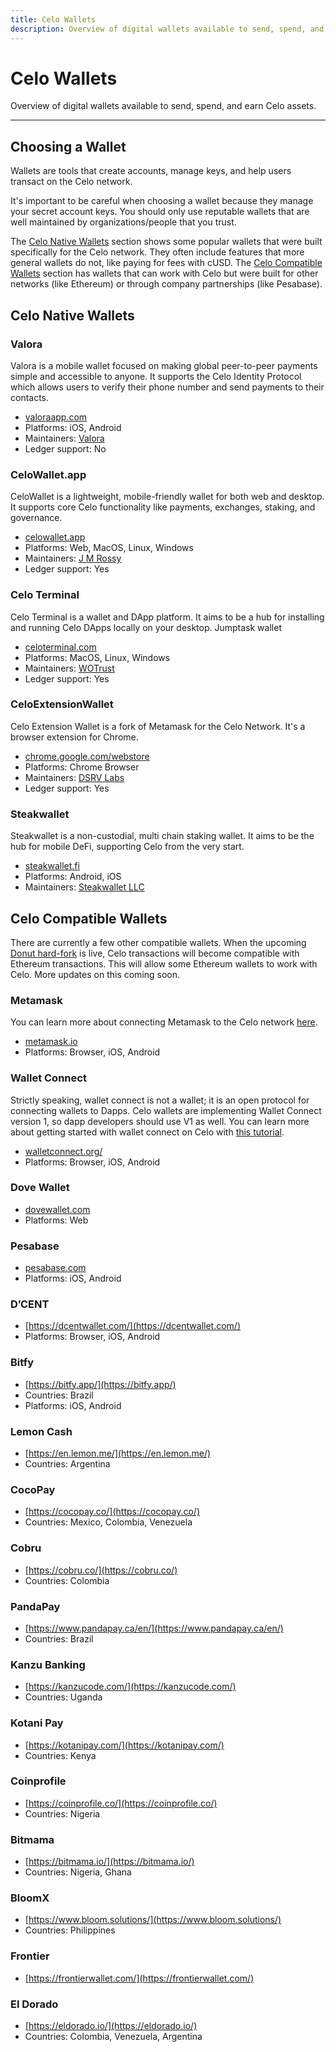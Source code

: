 ```yaml
---
title: Celo Wallets
description: Overview of digital wallets available to send, spend, and earn Celo assets.
---
```


# Celo Wallets

Overview of digital wallets available to send, spend, and earn Celo assets.

---

## Choosing a Wallet

Wallets are tools that create accounts, manage keys, and help users transact on the Celo network.

It's important to be careful when choosing a wallet because they manage your secret account keys. You should only use reputable wallets that are well maintained by organizations/people that you trust.

The [Celo Native Wallets](#celo-native-wallets) section shows some popular wallets that were built specifically for the Celo network. They often include features that more general wallets do not, like paying for fees with cUSD. The [Celo Compatible Wallets](#celo-compatible-wallets) section has wallets that can work with Celo but were built for other networks (like Ethereum) or through company partnerships (like Pesabase).

## Celo Native Wallets

### Valora

Valora is a mobile wallet focused on making global peer-to-peer payments simple and accessible to anyone. It supports the Celo Identity Protocol which allows users to verify their phone number and send payments to their contacts.

- [valoraapp.com](https://valoraapp.com)
- Platforms: iOS, Android
- Maintainers: [Valora](https://valoraapp.com)
- Ledger support: No

### CeloWallet.app

CeloWallet is a lightweight, mobile-friendly wallet for both web and desktop. It supports core Celo functionality like payments, exchanges, staking, and governance.

- [celowallet.app](https://celowallet.app)
- Platforms: Web, MacOS, Linux, Windows
- Maintainers: [J M Rossy](https://twitter.com/RossyWrote)
- Ledger support: Yes

### Celo Terminal

Celo Terminal is a wallet and DApp platform. It aims to be a hub for installing and running Celo DApps locally on your desktop.
Jumptask wallet
- [celoterminal.com](https://celoterminal.com)
- Platforms: MacOS, Linux, Windows
- Maintainers: [WOTrust](https://twitter.com/wotrust1)
- Ledger support: Yes

### CeloExtensionWallet

Celo Extension Wallet is a fork of Metamask for the Celo Network. It's a browser extension for Chrome.

- [chrome.google.com/webstore](https://chrome.google.com/webstore/detail/celoextensionwallet/kkilomkmpmkbdnfelcpgckmpcaemjcdh)
- Platforms: Chrome Browser
- Maintainers: [DSRV Labs](https://www.dsrvlabs.com/en/)
- Ledger support: Yes

### Steakwallet

Steakwallet is a non-custodial, multi chain staking wallet. It aims to be the hub for mobile DeFi, supporting Celo from the very start.

- [steakwallet.fi](https://steakwallet.fi)
- Platforms: Android, iOS
- Maintainers: [Steakwallet LLC](https://steakwallet.fi)

## Celo Compatible Wallets

There are currently a few other compatible wallets. When the upcoming [Donut hard-fork](https://github.com/celo-org/celo-proposals/issues/94) is live, Celo transactions will become compatible with Ethereum transactions. This will allow some Ethereum wallets to work with Celo. More updates on this coming soon.

### Metamask

You can learn more about connecting Metamask to the Celo network [here](/wallet/metamask/use).

- [metamask.io](https://metamask.io/)
- Platforms: Browser, iOS, Android

### Wallet Connect

Strictly speaking, wallet connect is not a wallet; it is an open protocol for connecting wallets to Dapps. Celo wallets are implementing Wallet Connect version 1, so dapp developers should use V1 as well. You can learn more about getting started with wallet connect on Celo with [this tutorial](/blog/tutorials/celo-valora-and-walletconnect-v1).

- [walletconnect.org/](https://walletconnect.org/)
- Platforms: Browser, iOS, Android

### Dove Wallet

- [dovewallet.com](https://dovewallet.com)
- Platforms: Web

### Pesabase

- [pesabase.com](https://pesabase.com/)
- Platforms: iOS, Android

### D’CENT

- [https://dcentwallet.com/](https://dcentwallet.com/)
- Platforms: Browser, iOS, Android

### Bitfy

- [https://bitfy.app/](https://bitfy.app/)
- Countries: Brazil
- Platforms: iOS, Android

### Lemon Cash

- [https://en.lemon.me/](https://en.lemon.me/)
- Countries: Argentina

### CocoPay

- [https://cocopay.co/](https://cocopay.co/)
- Countries: Mexico, Colombia, Venezuela

### Cobru

- [https://cobru.co/](https://cobru.co/)
- Countries: Colombia

### PandaPay

- [https://www.pandapay.ca/en/](https://www.pandapay.ca/en/)
- Countries: Brazil

### Kanzu Banking

- [https://kanzucode.com/](https://kanzucode.com/)
- Countries: Uganda

### Kotani Pay

- [https://kotanipay.com/](https://kotanipay.com/)
- Countries: Kenya

### Coinprofile

- [https://coinprofile.co/](https://coinprofile.co/)
- Countries: Nigeria

### Bitmama

- [https://bitmama.io/](https://bitmama.io/)
- Countries: Nigeria, Ghana

### BloomX

- [https://www.bloom.solutions/](https://www.bloom.solutions/)
- Countries: Philippines

### Frontier

- [https://frontierwallet.com/](https://frontierwallet.com/)

### El Dorado

- [https://eldorado.io/](https://eldorado.io/)
- Countries: Colombia, Venezuela, Argentina
